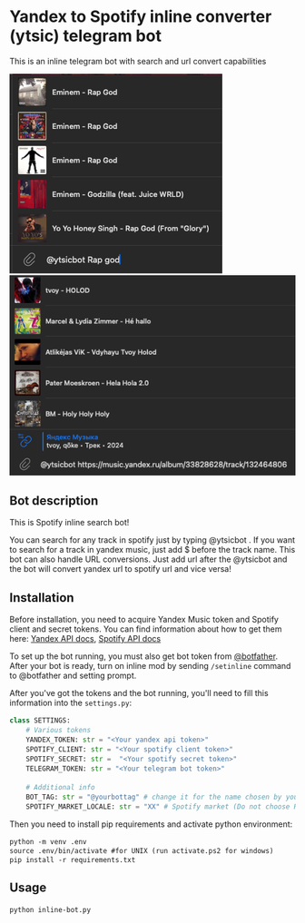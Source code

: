 # Yandex to Spotify inline converter (ytsic) telegram bot

This is an inline telegram bot with search and url convert capabilities

![preview](img.png) ![preview](img_1.png)

## Bot description

This is Spotify inline search bot!

You can search for any track in spotify just by typing 
@ytsicbot <track name>.
If you want to search for a track in yandex music, just add $ before the track name.
This bot can also handle URL conversions. Just add url after the @ytsicbot and the bot will convert yandex url to spotify url and vice versa!

## Installation
Before installation, you need to acquire Yandex Music token and Spotify 
client and secret tokens. You can find information about how to get them here: 
[Yandex API docs](https://yandex-music.readthedocs.io/en/main/token.html),
[Spotify API docs](https://developer.spotify.com/documentation/web-api/tutorials/getting-started)

To set up the bot running, you must also get bot token from [@botfather](t.me/botfather).
After your bot is ready, turn on inline mod by sending `/setinline` command to @botfather and 
setting prompt.

After you've got the tokens and the bot running, you'll need to fill this information into the `settings.py`:
```python
class SETTINGS:
    # Various tokens
    YANDEX_TOKEN: str = "<Your yandex api token>"
    SPOTIFY_CLIENT: str = "<Your spotify client token>"
    SPOTIFY_SECRET: str =  "<Your spotify secret token>"
    TELEGRAM_TOKEN: str = "<Your telegram bot token>"
    
    # Additional info
    BOT_TAG: str = "@yourbottag" # change it for the name chosen by you in bot father
    SPOTIFY_MARKET_LOCALE: str = "XX" # Spotify market (Do not choose RU, spotify is unavailable in Russia)
```

Then you need to install pip requirements and activate python environment:

```shell
python -m venv .env
source .env/bin/activate #for UNIX (run activate.ps2 for windows)
pip install -r requirements.txt
```

## Usage
```shell
python inline-bot.py
```

